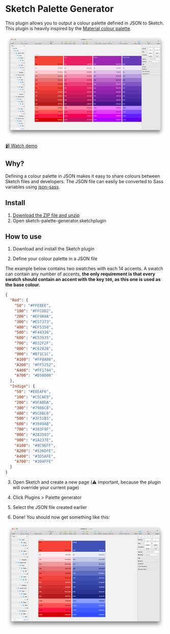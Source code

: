 # Sketch Palette Generator

This plugin allows you to output a colour palette defined in JSON to Sketch. This plugin is heavily inspired by the [Material colour palette](https://material.io/guidelines/style/color.html#color-color-palette).

![Screenshot](screenshot.png)

[📹 Watch demo](https://www.youtube.com/watch?v=bbrRPYByRx8)

## Why?

Defining a colour palette in JSON makes it easy to share colours between Sketch files and developers. The JSON file can easily be converted to Sass variables using [json-sass](https://github.com/acdlite/json-sass).

## Install

1. [Download the ZIP file and unzip](https://github.com/TimonVS/sketch-palette-generator/releases/download/v0.1/sketch-palette-generator.sketchplugin.zip)
2. Open sketch-palette-generator.sketchplugin

## How to use

1. Download and install the Sketch plugin

2. Define your colour palette in a JSON file

The example below contains two swatches with each 14 accents. A swatch can contain any number of accents, **the only requirement is that every swatch should contain an accent with the key `500`, as this one is used as the base colour.**

```json
{
  "Red": {
    "50": "#FFEBEE",
    "100": "#FFCDD2",
    "200": "#EF9A9A",
    "300": "#E57373",
    "400": "#EF5350",
    "500": "#F44336",
    "600": "#E53935",
    "700": "#D32F2F",
    "800": "#C62828",
    "900": "#B71C1C",
    "A100": "#FF8A80",
    "A200": "#FF5252",
    "A400": "#FF1744",
    "A700": "#D50000"
  },
  "Indigo": {
    "50": "#E8EAF6",
    "100": "#C5CAE9",
    "200": "#9FA8DA",
    "300": "#7986CB",
    "400": "#5C6BC0",
    "500": "#3F51B5",
    "600": "#3949AB",
    "700": "#303F9F",
    "800": "#283593",
    "900": "#1A237E",
    "A100": "#8C9EFF",
    "A200": "#536DFE",
    "A400": "#3D5AFE",
    "A700": "#304FFE"
  }
}
```

3. Open Sketch and create a new page (⚠️ important, because the plugin will override your current page)

3. Click Plugins > Palette generator

4. Select the JSON file created earlier

5. Done! You should now get something like this:

![Screenshot](screenshot-2.png)

